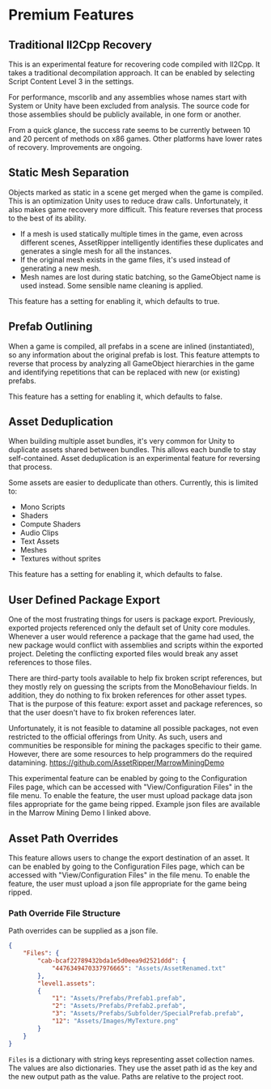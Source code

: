 # Premium Features

## Traditional Il2Cpp Recovery

This is an experimental feature for recovering code compiled with Il2Cpp. It takes a traditional decompilation approach. It can be enabled by selecting Script Content Level 3 in the settings.

For performance, mscorlib and any assemblies whose names start with System or Unity have been excluded from analysis. The source code for those assemblies should be publicly available, in one form or another.

From a quick glance, the success rate seems to be currently between 10 and 20 percent of methods on x86 games. Other platforms have lower rates of recovery. Improvements are ongoing.

## Static Mesh Separation

Objects marked as static in a scene get merged when the game is compiled. This is an optimization Unity uses to reduce draw calls. Unfortunately, it also makes game recovery more difficult. This feature reverses that process to the best of its ability.

* If a mesh is used statically multiple times in the game, even across different scenes, AssetRipper intelligently identifies these duplicates and generates a single mesh for all the instances.
* If the original mesh exists in the game files, it's used instead of generating a new mesh.
* Mesh names are lost during static batching, so the GameObject name is used instead. Some sensible name cleaning is applied.

This feature has a setting for enabling it, which defaults to true.

## Prefab Outlining

When a game is compiled, all prefabs in a scene are inlined (instantiated), so any information about the original prefab is lost. This feature attempts to reverse that process by analyzing all GameObject hierarchies in the game and identifying repetitions that can be replaced with new (or existing) prefabs.

This feature has a setting for enabling it, which defaults to false.

## Asset Deduplication

When building multiple asset bundles, it's very common for Unity to duplicate assets shared between bundles. This allows each bundle to stay self-contained. Asset deduplication is an experimental feature for reversing that process.

Some assets are easier to deduplicate than others. Currently, this is limited to:

* Mono Scripts
* Shaders
* Compute Shaders
* Audio Clips
* Text Assets
* Meshes
* Textures without sprites

This feature has a setting for enabling it, which defaults to false.

## User Defined Package Export

One of the most frustrating things for users is package export. Previously, exported projects referenced only the default set of Unity core modules. Whenever a user would reference a package that the game had used, the new package would conflict with assemblies and scripts within the exported project. Deleting the conflicting exported files would break any asset references to those files.

There are third-party tools available to help fix broken script references, but they mostly rely on guessing the scripts from the MonoBehaviour fields. In addition, they do nothing to fix broken references for other asset types. That is the purpose of this feature: export asset and package references, so that the user doesn't have to fix broken references later.

Unfortunately, it is not feasible to datamine all possible packages, not even restricted to the official offerings from Unity. As such, users and communities be responsible for mining the packages specific to their game. However, there are some resources to help programmers do the required datamining. https://github.com/AssetRipper/MarrowMiningDemo

This experimental feature can be enabled by going to the Configuration Files page, which can be accessed with "View/Configuration Files" in the file menu. To enable the feature, the user must upload package data json files appropriate for the game being ripped. Example json files are available in the Marrow Mining Demo I linked above.

## Asset Path Overrides

This feature allows users to change the export destination of an asset. It can be enabled by going to the Configuration Files page, which can be accessed with "View/Configuration Files" in the file menu. To enable the feature, the user must upload a json file appropriate for the game being ripped.

### Path Override File Structure

Path overrides can be supplied as a json file.

```json
{
	"Files": {
		"cab-bcaf22789432bda1e5d0eea9d2521ddd": {
			"4476349470337976665": "Assets/AssetRenamed.txt"
		},
		"level1.assets":
		{
			"1": "Assets/Prefabs/Prefab1.prefab",
			"2": "Assets/Prefabs/Prefab2.prefab",
			"3": "Assets/Prefabs/Subfolder/SpecialPrefab.prefab",
			"12": "Assets/Images/MyTexture.png"
		}
	}
}
```

`Files` is a dictionary with string keys representing asset collection names. The values are also dictionaries. They use the asset path id as the key and the new output path as the value. Paths are relative to the project root.
